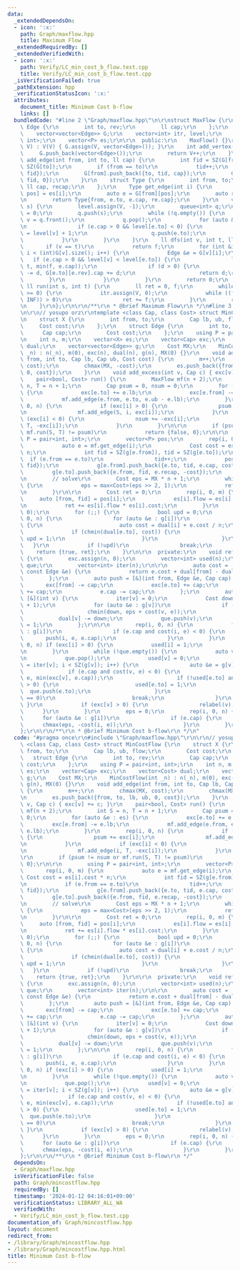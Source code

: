 ```yaml
---
data:
  _extendedDependsOn:
  - icon: ':x:'
    path: Graph/maxflow.hpp
    title: Maximum Flow
  _extendedRequiredBy: []
  _extendedVerifiedWith:
  - icon: ':x:'
    path: Verify/LC_min_cost_b_flow.test.cpp
    title: Verify/LC_min_cost_b_flow.test.cpp
  _isVerificationFailed: true
  _pathExtension: hpp
  _verificationStatusIcon: ':x:'
  attributes:
    document_title: Minimum Cost b-flow
    links: []
  bundledCode: "#line 2 \"Graph/maxflow.hpp\"\n\r\nstruct MaxFlow {\r\n    struct\
    \ Edge {\r\n        int to, rev;\r\n        ll cap;\r\n    };\r\n    int V;\r\n\
    \    vector<vector<Edge>> G;\r\n    vector<int> itr, level;\r\n    using P = pair<int,\
    \ int>;\r\n    vector<P> es;\r\n\r\n  public:\r\n    MaxFlow() {}\r\n    MaxFlow(int\
    \ V) : V(V) { G.assign(V, vector<Edge>()); }\r\n    int add_vertex() {\r\n   \
    \     G.push_back(vector<Edge>());\r\n        return V++;\r\n    }\r\n    void\
    \ add_edge(int from, int to, ll cap) {\r\n        int fid = SZ(G[from]), tid =\
    \ SZ(G[to]);\r\n        if (from == to)\r\n            tid++;\r\n        es.push_back({from,\
    \ fid});\r\n        G[from].push_back({to, tid, cap});\r\n        G[to].push_back({from,\
    \ fid, 0});\r\n    }\r\n    struct Type {\r\n        int from, to;\r\n       \
    \ ll cap, recap;\r\n    };\r\n    Type get_edge(int i) {\r\n        auto [from,\
    \ pos] = es[i];\r\n        auto e = G[from][pos];\r\n        auto re = G[e.to][e.rev];\r\
    \n        return Type{from, e.to, e.cap, re.cap};\r\n    }\r\n    void bfs(int\
    \ s) {\r\n        level.assign(V, -1);\r\n        queue<int> q;\r\n        level[s]\
    \ = 0;\r\n        q.push(s);\r\n        while (!q.empty()) {\r\n            int\
    \ v = q.front();\r\n            q.pop();\r\n            for (auto &e : G[v]) {\r\
    \n                if (e.cap > 0 && level[e.to] < 0) {\r\n                    level[e.to]\
    \ = level[v] + 1;\r\n                    q.push(e.to);\r\n                }\r\n\
    \            }\r\n        }\r\n    }\r\n    ll dfs(int v, int t, ll f) {\r\n \
    \       if (v == t)\r\n            return f;\r\n        for (int &i = itr[v];\
    \ i < (int)G[v].size(); i++) {\r\n            Edge &e = G[v][i];\r\n         \
    \   if (e.cap > 0 && level[v] < level[e.to]) {\r\n                ll d = dfs(e.to,\
    \ t, min(f, e.cap));\r\n                if (d > 0) {\r\n                    e.cap\
    \ -= d, G[e.to][e.rev].cap += d;\r\n                    return d;\r\n        \
    \        }\r\n            }\r\n        }\r\n        return 0;\r\n    }\r\n   \
    \ ll run(int s, int t) {\r\n        ll ret = 0, f;\r\n        while (bfs(s), level[t]\
    \ >= 0) {\r\n            itr.assign(V, 0);\r\n            while ((f = dfs(s, t,\
    \ INF)) > 0)\r\n                ret += f;\r\n        }\r\n        return ret;\r\
    \n    }\r\n};\r\n\r\n/**\r\n * @brief Maximum Flow\r\n */\n#line 3 \"Graph/mincostflow.hpp\"\
    \n\r\n// yosupo orz\r\ntemplate <class Cap, class Cost> struct MinCostFlow {\r\
    \n    struct X {\r\n        int from, to;\r\n        Cap lb, ub, flow;\r\n   \
    \     Cost cost;\r\n    };\r\n    struct Edge {\r\n        int to, rev;\r\n  \
    \      Cap cap;\r\n        Cost cost;\r\n    };\r\n    using P = pair<int, int>;\r\
    \n    int n, m;\r\n    vector<X> es;\r\n    vector<Cap> exc;\r\n    vector<Cost>\
    \ dual;\r\n    vector<vector<Edge>> g;\r\n    Cost MX;\r\n    MinCostFlow(int\
    \ _n) : n(_n), m(0), exc(n), dual(n), g(n), MX(0) {}\r\n    void add_edge(int\
    \ from, int to, Cap lb, Cap ub, Cost cost) {\r\n        m++;\r\n        chmax(MX,\
    \ cost);\r\n        chmax(MX, -cost);\r\n        es.push_back({from, to, lb, ub,\
    \ 0, cost});\r\n    }\r\n    void add_excess(int v, Cap c) { exc[v] += c; }\r\n\
    \    pair<bool, Cost> run() {\r\n        MaxFlow mf(n + 2);\r\n        int S =\
    \ n, T = n + 1;\r\n        Cap psum = 0, nsum = 0;\r\n        for (auto &e : es)\
    \ {\r\n            exc[e.to] += e.lb;\r\n            exc[e.from] -= e.lb;\r\n\
    \            mf.add_edge(e.from, e.to, e.ub - e.lb);\r\n        }\r\n        rep(i,\
    \ 0, n) {\r\n            if (exc[i] > 0) {\r\n                psum += exc[i];\r\
    \n                mf.add_edge(S, i, exc[i]);\r\n            }\r\n            if\
    \ (exc[i] < 0) {\r\n                nsum += -exc[i];\r\n                mf.add_edge(i,\
    \ T, -exc[i]);\r\n            }\r\n        }\r\n\r\n        if (psum != nsum or\
    \ mf.run(S, T) != psum)\r\n            return {false, 0};\r\n\r\n        using\
    \ P = pair<int, int>;\r\n        vector<P> pos;\r\n        rep(i, 0, m) {\r\n\
    \            auto e = mf.get_edge(i);\r\n            Cost cost = es[i].cost *\
    \ n;\r\n            int fid = SZ(g[e.from]), tid = SZ(g[e.to]);\r\n          \
    \  if (e.from == e.to)\r\n                tid++;\r\n            pos.push_back({e.from,\
    \ fid});\r\n            g[e.from].push_back({e.to, tid, e.cap, cost});\r\n   \
    \         g[e.to].push_back({e.from, fid, e.recap, -cost});\r\n        }\r\n\r\
    \n        // solve\r\n        Cost eps = MX * n + 1;\r\n        while (eps > 1)\
    \ {\r\n            eps = max<Cost>(eps >> 2, 1);\r\n            refine(eps);\r\
    \n        }\r\n\r\n        Cost ret = 0;\r\n        rep(i, 0, m) {\r\n       \
    \     auto [from, fid] = pos[i];\r\n            es[i].flow = es[i].ub - g[from][fid].cap;\r\
    \n            ret += es[i].flow * es[i].cost;\r\n        }\r\n        dual.assign(n,\
    \ 0);\r\n        for (;;) {\r\n            bool upd = 0;\r\n            rep(i,\
    \ 0, n) {\r\n                for (auto &e : g[i])\r\n                    if (e.cap)\
    \ {\r\n                        auto cost = dual[i] + e.cost / n;\r\n         \
    \               if (chmin(dual[e.to], cost)) {\r\n                           \
    \ upd = 1;\r\n                        }\r\n                    }\r\n         \
    \   }\r\n            if (!upd)\r\n                break;\r\n        }\r\n    \
    \    return {true, ret};\r\n    }\r\n\r\n  private:\r\n    void refine(Cost &eps)\
    \ {\r\n        exc.assign(n, 0);\r\n        vector<int> used(n);\r\n        queue<int>\
    \ que;\r\n        vector<int> iter(n);\r\n\r\n        auto cost = [&](int from,\
    \ const Edge &e) {\r\n            return e.cost + dual[from] - dual[e.to];\r\n\
    \        };\r\n        auto push = [&](int from, Edge &e, Cap cap) {\r\n     \
    \       exc[from] -= cap;\r\n            exc[e.to] += cap;\r\n            g[e.to][e.rev].cap\
    \ += cap;\r\n            e.cap -= cap;\r\n        };\r\n        auto relabel =\
    \ [&](int v) {\r\n            iter[v] = 0;\r\n            Cost down = MX * (n\
    \ + 1);\r\n            for (auto &e : g[v])\r\n                if (e.cap) {\r\n\
    \                    chmin(down, eps + cost(v, e));\r\n                }\r\n \
    \           dual[v] -= down;\r\n            que.push(v);\r\n            used[v]\
    \ = 1;\r\n        };\r\n\r\n        rep(i, 0, n) {\r\n            for (auto &e\
    \ : g[i])\r\n                if (e.cap and cost(i, e) < 0) {\r\n             \
    \       push(i, e, e.cap);\r\n                }\r\n        }\r\n        rep(i,\
    \ 0, n) if (exc[i] > 0) {\r\n            used[i] = 1;\r\n            que.push(i);\r\
    \n        }\r\n        while (!que.empty()) {\r\n            auto v = que.front();\r\
    \n            que.pop();\r\n            used[v] = 0;\r\n            for (int &i\
    \ = iter[v]; i < SZ(g[v]); i++) {\r\n                auto &e = g[v][i];\r\n  \
    \              if (e.cap and cost(v, e) < 0) {\r\n                    push(v,\
    \ e, min(exc[v], e.cap));\r\n                    if (!used[e.to] and exc[e.to]\
    \ > 0) {\r\n                        used[e.to] = 1;\r\n                      \
    \  que.push(e.to);\r\n                    }\r\n                    if (exc[v]\
    \ == 0)\r\n                        break;\r\n                }\r\n           \
    \ }\r\n            if (exc[v] > 0) {\r\n                relabel(v);\r\n      \
    \      }\r\n        }\r\n        eps = 0;\r\n        rep(i, 0, n) {\r\n      \
    \      for (auto &e : g[i])\r\n                if (e.cap) {\r\n              \
    \      chmax(eps, -cost(i, e));\r\n                }\r\n        }\r\n    }\r\n\
    };\r\n\r\n/**\r\n * @brief Minimum Cost b-flow\r\n */\n"
  code: "#pragma once\r\n#include \"Graph/maxflow.hpp\"\r\n\r\n// yosupo orz\r\ntemplate\
    \ <class Cap, class Cost> struct MinCostFlow {\r\n    struct X {\r\n        int\
    \ from, to;\r\n        Cap lb, ub, flow;\r\n        Cost cost;\r\n    };\r\n \
    \   struct Edge {\r\n        int to, rev;\r\n        Cap cap;\r\n        Cost\
    \ cost;\r\n    };\r\n    using P = pair<int, int>;\r\n    int n, m;\r\n    vector<X>\
    \ es;\r\n    vector<Cap> exc;\r\n    vector<Cost> dual;\r\n    vector<vector<Edge>>\
    \ g;\r\n    Cost MX;\r\n    MinCostFlow(int _n) : n(_n), m(0), exc(n), dual(n),\
    \ g(n), MX(0) {}\r\n    void add_edge(int from, int to, Cap lb, Cap ub, Cost cost)\
    \ {\r\n        m++;\r\n        chmax(MX, cost);\r\n        chmax(MX, -cost);\r\
    \n        es.push_back({from, to, lb, ub, 0, cost});\r\n    }\r\n    void add_excess(int\
    \ v, Cap c) { exc[v] += c; }\r\n    pair<bool, Cost> run() {\r\n        MaxFlow\
    \ mf(n + 2);\r\n        int S = n, T = n + 1;\r\n        Cap psum = 0, nsum =\
    \ 0;\r\n        for (auto &e : es) {\r\n            exc[e.to] += e.lb;\r\n   \
    \         exc[e.from] -= e.lb;\r\n            mf.add_edge(e.from, e.to, e.ub -\
    \ e.lb);\r\n        }\r\n        rep(i, 0, n) {\r\n            if (exc[i] > 0)\
    \ {\r\n                psum += exc[i];\r\n                mf.add_edge(S, i, exc[i]);\r\
    \n            }\r\n            if (exc[i] < 0) {\r\n                nsum += -exc[i];\r\
    \n                mf.add_edge(i, T, -exc[i]);\r\n            }\r\n        }\r\n\
    \r\n        if (psum != nsum or mf.run(S, T) != psum)\r\n            return {false,\
    \ 0};\r\n\r\n        using P = pair<int, int>;\r\n        vector<P> pos;\r\n \
    \       rep(i, 0, m) {\r\n            auto e = mf.get_edge(i);\r\n           \
    \ Cost cost = es[i].cost * n;\r\n            int fid = SZ(g[e.from]), tid = SZ(g[e.to]);\r\
    \n            if (e.from == e.to)\r\n                tid++;\r\n            pos.push_back({e.from,\
    \ fid});\r\n            g[e.from].push_back({e.to, tid, e.cap, cost});\r\n   \
    \         g[e.to].push_back({e.from, fid, e.recap, -cost});\r\n        }\r\n\r\
    \n        // solve\r\n        Cost eps = MX * n + 1;\r\n        while (eps > 1)\
    \ {\r\n            eps = max<Cost>(eps >> 2, 1);\r\n            refine(eps);\r\
    \n        }\r\n\r\n        Cost ret = 0;\r\n        rep(i, 0, m) {\r\n       \
    \     auto [from, fid] = pos[i];\r\n            es[i].flow = es[i].ub - g[from][fid].cap;\r\
    \n            ret += es[i].flow * es[i].cost;\r\n        }\r\n        dual.assign(n,\
    \ 0);\r\n        for (;;) {\r\n            bool upd = 0;\r\n            rep(i,\
    \ 0, n) {\r\n                for (auto &e : g[i])\r\n                    if (e.cap)\
    \ {\r\n                        auto cost = dual[i] + e.cost / n;\r\n         \
    \               if (chmin(dual[e.to], cost)) {\r\n                           \
    \ upd = 1;\r\n                        }\r\n                    }\r\n         \
    \   }\r\n            if (!upd)\r\n                break;\r\n        }\r\n    \
    \    return {true, ret};\r\n    }\r\n\r\n  private:\r\n    void refine(Cost &eps)\
    \ {\r\n        exc.assign(n, 0);\r\n        vector<int> used(n);\r\n        queue<int>\
    \ que;\r\n        vector<int> iter(n);\r\n\r\n        auto cost = [&](int from,\
    \ const Edge &e) {\r\n            return e.cost + dual[from] - dual[e.to];\r\n\
    \        };\r\n        auto push = [&](int from, Edge &e, Cap cap) {\r\n     \
    \       exc[from] -= cap;\r\n            exc[e.to] += cap;\r\n            g[e.to][e.rev].cap\
    \ += cap;\r\n            e.cap -= cap;\r\n        };\r\n        auto relabel =\
    \ [&](int v) {\r\n            iter[v] = 0;\r\n            Cost down = MX * (n\
    \ + 1);\r\n            for (auto &e : g[v])\r\n                if (e.cap) {\r\n\
    \                    chmin(down, eps + cost(v, e));\r\n                }\r\n \
    \           dual[v] -= down;\r\n            que.push(v);\r\n            used[v]\
    \ = 1;\r\n        };\r\n\r\n        rep(i, 0, n) {\r\n            for (auto &e\
    \ : g[i])\r\n                if (e.cap and cost(i, e) < 0) {\r\n             \
    \       push(i, e, e.cap);\r\n                }\r\n        }\r\n        rep(i,\
    \ 0, n) if (exc[i] > 0) {\r\n            used[i] = 1;\r\n            que.push(i);\r\
    \n        }\r\n        while (!que.empty()) {\r\n            auto v = que.front();\r\
    \n            que.pop();\r\n            used[v] = 0;\r\n            for (int &i\
    \ = iter[v]; i < SZ(g[v]); i++) {\r\n                auto &e = g[v][i];\r\n  \
    \              if (e.cap and cost(v, e) < 0) {\r\n                    push(v,\
    \ e, min(exc[v], e.cap));\r\n                    if (!used[e.to] and exc[e.to]\
    \ > 0) {\r\n                        used[e.to] = 1;\r\n                      \
    \  que.push(e.to);\r\n                    }\r\n                    if (exc[v]\
    \ == 0)\r\n                        break;\r\n                }\r\n           \
    \ }\r\n            if (exc[v] > 0) {\r\n                relabel(v);\r\n      \
    \      }\r\n        }\r\n        eps = 0;\r\n        rep(i, 0, n) {\r\n      \
    \      for (auto &e : g[i])\r\n                if (e.cap) {\r\n              \
    \      chmax(eps, -cost(i, e));\r\n                }\r\n        }\r\n    }\r\n\
    };\r\n\r\n/**\r\n * @brief Minimum Cost b-flow\r\n */"
  dependsOn:
  - Graph/maxflow.hpp
  isVerificationFile: false
  path: Graph/mincostflow.hpp
  requiredBy: []
  timestamp: '2024-01-12 04:16:01+09:00'
  verificationStatus: LIBRARY_ALL_WA
  verifiedWith:
  - Verify/LC_min_cost_b_flow.test.cpp
documentation_of: Graph/mincostflow.hpp
layout: document
redirect_from:
- /library/Graph/mincostflow.hpp
- /library/Graph/mincostflow.hpp.html
title: Minimum Cost b-flow
---
```

